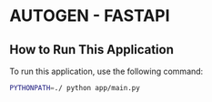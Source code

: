# AUTOGEN - FASTAPI

## How to Run This Application

To run this application, use the following command:

```bash
PYTHONPATH=./ python app/main.py